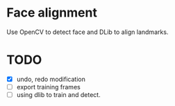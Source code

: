# Face alignment
Use OpenCV to detect face and DLib to align landmarks.

# TODO
- [x] undo, redo modification
- [ ] export training frames
- [ ] using dlib to train and detect.
